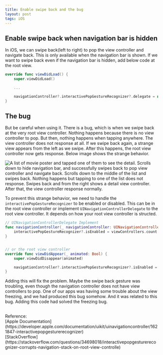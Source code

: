 ```yaml
---
title: Enable swipe back and the bug
layout: post
tags: iOS
---
```


## Enable swipe back when navigation bar is hidden
In iOS, we can swipe back(left to right) to pop the view controller and navigate back. This is only available when the navigation bar is shown. If we want to swipe back even if the navigation bar is hidden, add below code at the root view.

```swift
override func viewDidLoad() {
    super.viewDidLoad()

    ...

    navigationController?.interactivePopGestureRecognizer?.delegate = nil
}
```

## The bug
But be careful when using it. There is a bug, which is when we swipe back at the very root view controller. Nothing happens because there is no view controller to pop. But then, nothing happens when tapping anywhere. The view controller does not response at all. If we swipe back again, a strange view appears from the left as we swipe. After this happens, the root view controller now gets response. Below image shows the strange behavior.


![A list of movie poster and tapped one of them to see the detail. Scrolls down to hide navigation bar, and successfully swipes back to pop view controller and navigate back. Scrolls down to the middle of the list and swipes back. Nothing happens but tapping to one of the list does not response. Swipes back and from the right shows a detail view controller. After that, the view controller response normally.](/assets/img/2021/04/17/image1.gif)

To prevent this strange behavior, we need to handle the ```interactivePopGestureRecognizer``` to be enabled or disabled. This can be in the root view controller or implement ```UINavigationControllerDelegate``` to the root view controller. It depends on how your root view controller is structed.

```swift
// UINavigationControllerDelegate Implement
func navigationController(_ navigationController: UINavigationController, didShow viewController: UIViewController, animated: Bool) {
    interactivePopGestureRecognizer?.isEnabled = viewControllers.count > 1
}


// or the root view controller
override func viewDidAppear(_ animated: Bool) {
    super.viewDidDisappear(animated)

    navigationController?.interactivePopGestureRecognizer?.isEnabled = navigationController?.viewControllers.count ?? 0 > 1
}
```

Adding this will fix the problem. Maybe the swipe back gesture was troubling, even though the navigation controller does not have view controllers to pop. One of our apps was having some trouble about the view freezing, and we had produced this bug somehow. And it was related to this bug. Adding this code had solved the freezing bug.

<br>
Reference:<br>
[Apple Documentation](https://developer.apple.com/documentation/uikit/uinavigationcontroller/1621847-interactivepopgesturerecognizer)
<br>
[StackOverflow](https://stackoverflow.com/questions/34698018/interactivepopgesturerecognizer-corrupts-navigation-stack-on-root-view-controlle)